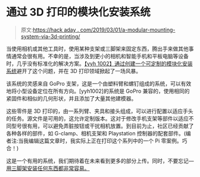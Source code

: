 # 通过 3D 打印的模块化安装系统

> 原文:[https://hack aday . com/2019/03/01/a-modular-mounting-system-via-3d-printing/](https://hackaday.com/2019/03/01/a-modular-mounting-system-via-3d-printing/)

当使用相机或其他工具时，使用某种支架或三脚架来固定东西，腾出手来做其他事情通常会很有用。不幸的是，当涉及到更小的相机和智能手机和平板电脑等设备时，几乎没有标准化的解决方案。[【yyh 1002】通过创建一个可定制的模块化安装系统](https://www.thingiverse.com/thing:2194278)避开了这个问题，并在 3D 打印领域掀起了一场风暴。

该系统的灵感来自 GoPro 支架，这是一个由塑料臂和螺钉组成的系统，可以有效地将小型设备定位在所有方向。[yyh1002]的系统是 GoPro 兼容的，使用相同的紧固件和相似的几何形状，并且添加了大量其他建模器。

这些零件是 3D 打印的，由一系列臂、夹具和接头组成，可以进行配置以适应手头的任务。源文件是可用的，这允许定制版本。这对于修改手机支架等部件以适应不同型号很有用，可以避免弄脏按钮或干扰相机放置。到目前为止，社区已经贡献了各种各样的部件，如 G-clamp、相机支架和 Playstation 控制器的配套部件。(编者注:当我编辑这篇文章时，我实际上正在打印这个系列中的一个 Pi 零案例。巧合！)

这是一个有用的系统，我们期待着在未来看到更多的部分上传。同时，不要忘记—[用三脚架安装任何东西都非常容易。](https://hackaday.com/2012/10/12/tripod-mount-anything/)